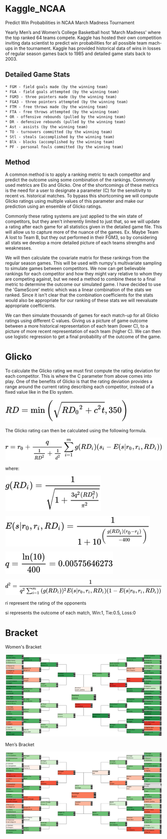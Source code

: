 # Kaggle_NCAA
Predict Win Probabilities in NCAA March Madness Tournament

Yearly Men’s and Women’s College Basketball host 'March Madness' where the top ranked 64 teams compete. 
Kaggle has hosted their own competition inviting data scientist to predict win probabilities for all possible 
team mach-ups in the tournament. Kaggle has provided historical data of wins in losses of regular season 
games back to 1985 and detailed game stats back to 2003.

## Detailed Game Stats
    * FGM - field goals made (by the winning team)
    * FGA - field goals attempted (by the winning team)
    * FGM3 - three pointers made (by the winning team)
    * FGA3 - three pointers attempted (by the winning team)
    * FTM - free throws made (by the winning team)
    * FTA - free throws attempted (by the winning team)
    * OR - offensive rebounds (pulled by the winning team)
    * DR - defensive rebounds (pulled by the winning team)
    * Ast - assists (by the winning team)
    * TO - turnovers committed (by the winning team)
    * Stl - steals (accomplished by the winning team)
    * Blk - blocks (accomplished by the winning team)
    * PF - personal fouls committed (by the winning team)
    
## Method
    
   A common method is to apply a ranking metric to each competitor and predict the outcome using some combination 
   of the rankings. Commonly used metrics are Elo and Glicko. One of the shortcomings of these metrics is the need
   for a user to designate a parameter (C) for the sensitivity to recent vs. historical matches. To bypass this 
   shortcoming we will compute Glicko ratings using multiple values of this parameter and make our prediction using an ensemble 
   of Glicko ratings. 
   
   Commonly these rating systems are just applied to the win state of competitors, but they aren't
   inherently limited to just that, so we will update a rating after each game for all statistics given in the detailed 
   game file. This will allow us to capture more of the nuance of the games. Ex. Maybe Team A lost to Team B, but they out
   performed in their FGM3, so by considering all stats we develop a more detailed picture of each teams strengths and 
   weaknesses. 
   
   We will then calculate the covariate matrix for these rankings from the regular season games. This will be used with numpy's
   multivariate sampling to simulate games between competitors. We now can get believable rankings for each competitor and how 
   they might vary relative to whom they are competing against, but we need a method to combine these to a final metric to 
   determine the outcome our simulated game. I have decided to use the 'GameScore' metric which was a linear combination of the
   stats we ranked. Since it isn't clear that the combination coefficients for the stats would also be appropriate for our ranking
   of these stats we will reevaluate appropriate coefficients.
   
   We can then simulate thousands of games for each match-up for all Glicko ratings using different C values. Giving us a picture 
   of game outcome between a more historical representation of each team (lower C), to a picture of more recent representation
   of each team (higher C). We can then use logistic regression to get a final probability of the outcome of the game.
   
   # Glicko
   To calculate the Glicko rating we must first compute the rating deviation for each competitor. This is where the C parameter from 
   above comes into play. One of the benefits of Glicko is that the rating deviation provides a range around the current rating 
   describing each competitor, instead of a fixed value like in the Elo system.
  
   ![](https://github.com/dnoci001/Kaggle_NCAA/blob/main/images/rating_deviation.svg)
   
   The Glicko rating can then be calculated using the following formula.
   
   ![](https://github.com/dnoci001/Kaggle_NCAA/blob/main/images/rating.svg)
   
   where:
   
   ![](https://github.com/dnoci001/Kaggle_NCAA/blob/main/images/grd.svg)
   
   ![](https://github.com/dnoci001/Kaggle_NCAA/blob/main/images/E.svg)
   
   ![](https://github.com/dnoci001/Kaggle_NCAA/blob/main/images/q.svg)
   
   ![](https://github.com/dnoci001/Kaggle_NCAA/blob/main/images/d2.svg)
   
   ri represent the rating of the opponents
   
   si represents the outcome of each match, Win:1, Tie:0.5, Loss:0
   
   # Bracket
   Women's Bracket
   
   ![](https://github.com/dnoci001/Kaggle_NCAA/blob/main/images/WNCAA.png)
   
   Men’s Bracket
   
   ![](https://github.com/dnoci001/Kaggle_NCAA/blob/main/images/MNCAA.png)
   
   
   
